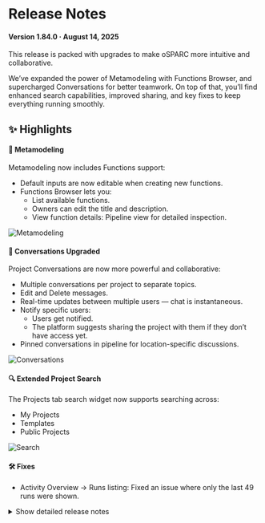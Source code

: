 # Release Notes

#### Version 1.84.0 · August 14, 2025

This release is packed with upgrades to make oSPARC more intuitive and collaborative.

We’ve expanded the power of Metamodeling with Functions Browser, and supercharged Conversations for better teamwork. On top of that, you’ll find enhanced search capabilities, improved sharing, and key fixes to keep everything running smoothly.

## ✨ Highlights

#### 🧠 Metamodeling
Metamodeling now includes Functions support:
- Default inputs are now editable when creating new functions.
- Functions Browser lets you:
  - List available functions.
  - Owners can edit the title and description.
  - View function details: Pipeline view for detailed inspection.

![Metamodeling](https://github.com/user-attachments/assets/6c31b47e-afd8-474f-941c-821dcb177844)


#### 💬 Conversations Upgraded
Project Conversations are now more powerful and collaborative:
- Multiple conversations per project to separate topics.
- Edit and Delete messages.
- Real-time updates between multiple users — chat is instantaneous.
- Notify specific users:
  - Users get notified.
  - The platform suggests sharing the project with them if they don’t have access yet.
- Pinned conversations in pipeline for location-specific discussions.

![Conversations](https://github.com/user-attachments/assets/7d1bea95-d94e-4fa2-a0a8-dd49be147695)


#### 🔍 Extended Project Search
The Projects tab search widget now supports searching across:
- My Projects
- Templates
- Public Projects

![Search](https://github.com/user-attachments/assets/82ea3364-535c-4a54-85e0-3fa8dbb576a7)


#### 🛠 Fixes
- Activity Overview → Runs listing: Fixed an issue where only the last 49 runs were shown.

<details>
<summary>Show detailed release notes</summary>

**Temporary will be modified**

## What's Changed
* 🐛 [Frontend] Reset Password's "Submit" button: Center it and make it fetch button by @odeimaiz in https://github.com/ITISFoundation/osparc-simcore/pull/7921
* ♻️ Maintenance/remove legacy db listing code 🚨🚨 by @matusdrobuliak66 in https://github.com/ITISFoundation/osparc-simcore/pull/7889
* 🎨 [Frontend] Enh: Request services access by @odeimaiz in https://github.com/ITISFoundation/osparc-simcore/pull/7924
* 🎨🔨 AI-assisted workflow for user-facing messages by @pcrespov in https://github.com/ITISFoundation/osparc-simcore/pull/7345
* 🐛 [Frontend] Fix in_debt tracking by @odeimaiz in https://github.com/ITISFoundation/osparc-simcore/pull/7927
* 🐛Ensure Dask client reference is uniquely defined for reference counting by @sanderegg in https://github.com/ITISFoundation/osparc-simcore/pull/7937
* 🐛 Fix clone title and description by @bisgaard-itis in https://github.com/ITISFoundation/osparc-simcore/pull/7940
* ✨ [Frontend] Conversations: notify users by @odeimaiz in https://github.com/ITISFoundation/osparc-simcore/pull/7916
* ♻️ Maintenance: Unify `ApplicationSettings` Testing Across Services and Prepare for External Env File Support by @pcrespov in https://github.com/ITISFoundation/osparc-simcore/pull/7919
* 🐛 web-api: Fixes handling of unexpected errors by @pcrespov in https://github.com/ITISFoundation/osparc-simcore/pull/7939
* 🐛 Stopping a pipeline should not fail when it does not exist by @sanderegg in https://github.com/ITISFoundation/osparc-simcore/pull/7942
* 🎨🔨 AI-assisted prompt to convert pydantic model fields to use Annotated types by @pcrespov in https://github.com/ITISFoundation/osparc-simcore/pull/7938
* ♻️ Extract Celery code to a new `simcore` library by @giancarloromeo in https://github.com/ITISFoundation/osparc-simcore/pull/7698
* 🎨 [Frontend] Functions: Show Preview only when requested from MMUX by @odeimaiz in https://github.com/ITISFoundation/osparc-simcore/pull/7948
* 🐛 [Frontend] Fix: pass welcome credits to backend by @odeimaiz in https://github.com/ITISFoundation/osparc-simcore/pull/7950
* 🎨 [Frontend] Create Functions: Make default input values editable by @odeimaiz in https://github.com/ITISFoundation/osparc-simcore/pull/7951
* ♻️✅ invitations service: small refactoring and cleanup by @pcrespov in https://github.com/ITISFoundation/osparc-simcore/pull/7945
* ✨ [Frontend] Conversations: Edit and Delete messages by @odeimaiz in https://github.com/ITISFoundation/osparc-simcore/pull/7954
* 🐛♻️ webserver error handling: Fix incorrect error logging for `web.HTTPCreated`; cleanup success response handling by @pcrespov in https://github.com/ITISFoundation/osparc-simcore/pull/7952
* Mitigate hanging requests from api-server to storage by @bisgaard-itis in https://github.com/ITISFoundation/osparc-simcore/pull/7918
* 🎨 Extend locust tests for testing individual endpoints by @bisgaard-itis in https://github.com/ITISFoundation/osparc-simcore/pull/7955
* 🎨 Send Socket.IO events whenever conversation messages are created, updated, or deleted by @giancarloromeo in https://github.com/ITISFoundation/osparc-simcore/pull/7941
* 🐛 Send conversation message notifications to users by @giancarloromeo in https://github.com/ITISFoundation/osparc-simcore/pull/7964
* 🎨📝 web-api: New batch of improved user-facing messages by @pcrespov in https://github.com/ITISFoundation/osparc-simcore/pull/7944
* 🐛Sticky connection: Ensure emitted socketio messages for logs, progress, status updates and payments are not lost by @sanderegg in https://github.com/ITISFoundation/osparc-simcore/pull/7967
* 🎨 ♻️ Improves task cancellation with new `cancel_and_wait` utility by @pcrespov in https://github.com/ITISFoundation/osparc-simcore/pull/7956
* 🐛 Use context manager for app server lifecycle in Celery workers by @giancarloromeo in https://github.com/ITISFoundation/osparc-simcore/pull/7962
* ✨ [Frontend] Conversation Messages: Listen to WebSocket by @odeimaiz in https://github.com/ITISFoundation/osparc-simcore/pull/7963
* 🎨 Add fallback traefik 503 routes 🚨⚠️ DEVOPS by @YuryHrytsuk in https://github.com/ITISFoundation/osparc-simcore/pull/7899
* 🐛Ensure log/progress queue is restored when websocket connection is restored by @sanderegg in https://github.com/ITISFoundation/osparc-simcore/pull/7971
* 🎨 [Frontend] Enh: Preferred Wallet by @odeimaiz in https://github.com/ITISFoundation/osparc-simcore/pull/7978
* 🎨 Send Socket.IO events whenever conversations are created, updated or deleted by @giancarloromeo in https://github.com/ITISFoundation/osparc-simcore/pull/7977
* ♻️ Maintenance: Migrate more Pydantic models to `Annotated` types by @pcrespov in https://github.com/ITISFoundation/osparc-simcore/pull/7965
* ♻️ Refactor `app_module_setup` into Composable Decorators to Enable Modular and Idempotent App Setups by @pcrespov in https://github.com/ITISFoundation/osparc-simcore/pull/7982
* 🐛⚗️ Remove `cancel_on_disconnect` decorator from certain api-server endpoints by @bisgaard-itis in https://github.com/ITISFoundation/osparc-simcore/pull/7986
* ♻️ web-server: Upgrade GC periodic tasks to new `servicelib.background_task` by @pcrespov in https://github.com/ITISFoundation/osparc-simcore/pull/7970
* 🐛 Fix app server mock in `celery-library` by @giancarloromeo in https://github.com/ITISFoundation/osparc-simcore/pull/7989
* 🎨 [Frontend] UX Enh: Starting osparc by @odeimaiz in https://github.com/ITISFoundation/osparc-simcore/pull/7987
* ♻️✅ Refactor webserver pytest helpers to isolate user and login setup logic by @pcrespov in https://github.com/ITISFoundation/osparc-simcore/pull/7984
* 🐛 [Frontend] Fix template creation texts by @odeimaiz in https://github.com/ITISFoundation/osparc-simcore/pull/7993
* 🎨 [Frontend] Conversation: Listen to WebSocket by @odeimaiz in https://github.com/ITISFoundation/osparc-simcore/pull/7976
* 🎨 [Frontend] MM: Improve potential Function checks by @odeimaiz in https://github.com/ITISFoundation/osparc-simcore/pull/7990
* ✨ web-server: Add Stand-alone Auth-App Entrypoint to Web-Server by @pcrespov in https://github.com/ITISFoundation/osparc-simcore/pull/7818
* 🎨 Add `type` and `template_type` query parameter filter to `projects:search` endpoint by @matusdrobuliak66 in https://github.com/ITISFoundation/osparc-simcore/pull/7995
* 🐛Improvements on pipeline cancellation and ensure pipeline state is consistent by @sanderegg in https://github.com/ITISFoundation/osparc-simcore/pull/7996
* ♻️ Extract `async_jobs` RPC routes from `simcore_service_storage` by @giancarloromeo in https://github.com/ITISFoundation/osparc-simcore/pull/7988
* 📝 .github/README.md Overrides Root README.md by @pcrespov in https://github.com/ITISFoundation/osparc-simcore/pull/8004
* ♻️CI: modularizing CI workflow towards faster feedback by @sanderegg in https://github.com/ITISFoundation/osparc-simcore/pull/8001
* ⬆️Upgrade to UV 0.7, pre-commit tools and dump installation of pip/setuptools/wheels by @sanderegg in https://github.com/ITISFoundation/osparc-simcore/pull/8000
* ⬆️ upgrade efs service requirements by @matusdrobuliak66 in https://github.com/ITISFoundation/osparc-simcore/pull/8009
* 🐛Stop pruning /inputs folder after unzipping input port by @sanderegg in https://github.com/ITISFoundation/osparc-simcore/pull/8016
* ♻️ Update postgres configuration :warning: DEVOPS by @YuryHrytsuk in https://github.com/ITISFoundation/osparc-simcore/pull/7997
* 🐛E2E: check for NOT_STARTED state instead of UNKNOWN by @sanderegg in https://github.com/ITISFoundation/osparc-simcore/pull/8024
* ✨ [Frontend] Search Templates and Search Public Projects by @odeimaiz in https://github.com/ITISFoundation/osparc-simcore/pull/8013
* Make function API access rights non nullable   🐛  🗃️ by @wvangeit in https://github.com/ITISFoundation/osparc-simcore/pull/8022
* 🐛 Fixes catalog giving access rights to everyone (group 1) to new services 🚨 by @pcrespov in https://github.com/ITISFoundation/osparc-simcore/pull/7992
* 🎨 Exclude Conversations Annotation UI info when copying projects by @giancarloromeo in https://github.com/ITISFoundation/osparc-simcore/pull/8029
* 🔒️ Fix Conversations permissions checks by @giancarloromeo in https://github.com/ITISFoundation/osparc-simcore/pull/8030
* 🐛 `unit-`, `integration-` and `system-` `tests` don't fail on cancellation by @giancarloromeo in https://github.com/ITISFoundation/osparc-simcore/pull/8032
* ⬆️ Upgrades Mypy to 1.16.1 by @sanderegg in https://github.com/ITISFoundation/osparc-simcore/pull/8006
* 🐛E2E playwright: fix flakyness by @sanderegg in https://github.com/ITISFoundation/osparc-simcore/pull/8038
* 🎨 [Frontend] UX: Usage in the last 24h by @odeimaiz in https://github.com/ITISFoundation/osparc-simcore/pull/8034
* 🐛 [Frontend] Fix: Service's Pricing Plans by @odeimaiz in https://github.com/ITISFoundation/osparc-simcore/pull/8035
* ✨ [Frontend] Feature: Localized conversations by @odeimaiz in https://github.com/ITISFoundation/osparc-simcore/pull/7999
* 🎨Improve testing on DB listener by @sanderegg in https://github.com/ITISFoundation/osparc-simcore/pull/8019
* ⬆️Removed pip installation, replaced by UV repo-wide by @sanderegg in https://github.com/ITISFoundation/osparc-simcore/pull/8007
* ♻️Refactor some fixtures and duplications by @sanderegg in https://github.com/ITISFoundation/osparc-simcore/pull/8042
* 🎨 [Frontend] PO Center: Approval/Deny of account requests by @odeimaiz in https://github.com/ITISFoundation/osparc-simcore/pull/8046
* ✨ Enhance Account Request Flow with Pre-Registration and PO Approval Handling by @pcrespov in https://github.com/ITISFoundation/osparc-simcore/pull/8026
* 🔨⬆️ Add support for batch-updating dependencies by prefix (e.g., `pytest*`) + ✅  tests using `uvloop` by @pcrespov in https://github.com/ITISFoundation/osparc-simcore/pull/8014
* ✨ Expose long running task endpoints in the api server by @bisgaard-itis in https://github.com/ITISFoundation/osparc-simcore/pull/8037
* 🐛 [Frontend] Fix: Runs listing by @odeimaiz in https://github.com/ITISFoundation/osparc-simcore/pull/8049
* ⬆️🔒️ Upgrade security issue regarding h11 dependencies by @sanderegg in https://github.com/ITISFoundation/osparc-simcore/pull/8052
* 🐛 Concurrent S3 bucket creation attempt by @giancarloromeo in https://github.com/ITISFoundation/osparc-simcore/pull/8045
* ⬆️🔒️Security fix: Upgrade protobuf/setuptools version by @sanderegg in https://github.com/ITISFoundation/osparc-simcore/pull/8053
* 🎨 Introduce grouping multiple jobs in task manager (Multiport simulation use case) (🗃️) by @matusdrobuliak66 in https://github.com/ITISFoundation/osparc-simcore/pull/8025
* ♻️Autoscaling: refactor before changes (⚠️ DEVOPS) by @sanderegg in https://github.com/ITISFoundation/osparc-simcore/pull/8002
* 🐛 fix migration script by @matusdrobuliak66 in https://github.com/ITISFoundation/osparc-simcore/pull/8059
* ♻️🐛Properly configure socketio/engineio log output by @sanderegg in https://github.com/ITISFoundation/osparc-simcore/pull/8057
* ✨ [Frontend] Feature: Saving pipeline by @odeimaiz in https://github.com/ITISFoundation/osparc-simcore/pull/8054
* 🐛Fix printing ENVironment when object is a complex object such as dict or list by @sanderegg in https://github.com/ITISFoundation/osparc-simcore/pull/8066
* 🔨 Maintenance: Exclude api folder from Codecov, clean up unused utils, and improve web-server test coverage by @pcrespov in https://github.com/ITISFoundation/osparc-simcore/pull/8050
* 🎨 [Frontend] Enh UX: Number of Active Jobs by @odeimaiz in https://github.com/ITISFoundation/osparc-simcore/pull/8061
* 🎨 [Frontend] Aesthetics: Use ``Chip`` in PO's Review Users and Services Updates by @odeimaiz in https://github.com/ITISFoundation/osparc-simcore/pull/8069
* 🎨 [Frontent] New Collaborators: Info button with tooltip by @odeimaiz in https://github.com/ITISFoundation/osparc-simcore/pull/8075
* ✨ [Frontend] Update to new collection runs by @odeimaiz in https://github.com/ITISFoundation/osparc-simcore/pull/8074
* 🎨 [Frontend] UX: Disable Delete button by @odeimaiz in https://github.com/ITISFoundation/osparc-simcore/pull/8082
* 🐛Director-v0: ensure error are enveloped too by @sanderegg in https://github.com/ITISFoundation/osparc-simcore/pull/8081
* 🎨 Add filter to show only running jobs in Activity Overview by @matusdrobuliak66 in https://github.com/ITISFoundation/osparc-simcore/pull/8055
* 🐛 Handles `socketio` exception on disconnect and fixes double logging of monitoring middleware by @pcrespov in https://github.com/ITISFoundation/osparc-simcore/pull/8067
* 🎨 [Frontend] Check new UI version after logging in by @odeimaiz in https://github.com/ITISFoundation/osparc-simcore/pull/8084
* ♻️ webserver: Extract Pre-Registration Logic from login Domain into `login_accounts` by @pcrespov in https://github.com/ITISFoundation/osparc-simcore/pull/8080
* :fire_engine: Director-v2 introduce `get_latest_run_by_project` by @matusdrobuliak66 in https://github.com/ITISFoundation/osparc-simcore/pull/8079
* 🐛✨ Opentelemetry instrument `asyncpg` for aiohttp servers and introduce decorator to generate opentelemtry profile span by @bisgaard-itis in https://github.com/ITISFoundation/osparc-simcore/pull/8070
* 🎨 Introduce usage of :wheel: find tools to replace standard linux find, and some UV tweaks (🚨) by @sanderegg in https://github.com/ITISFoundation/osparc-simcore/pull/8088
* ✨ allows `ooil` to escape legacy format in y*ml files inside `.osparc` folder by @GitHK in https://github.com/ITISFoundation/osparc-simcore/pull/8085
* 🎨 introduce task filter class in celery by @bisgaard-itis in https://github.com/ITISFoundation/osparc-simcore/pull/8076
* ♻️🎨 [Frontend] Study Store by @odeimaiz in https://github.com/ITISFoundation/osparc-simcore/pull/8087
* 🔒️Upgrade dependencies with security issues by @sanderegg in https://github.com/ITISFoundation/osparc-simcore/pull/8091
* ♻️ Major Refactor: Isolate `webserver`'s `user` Subdomains & Modernize Internal Structure (🚨) by @pcrespov in https://github.com/ITISFoundation/osparc-simcore/pull/8083
* 🐛 Fix filtering of currently running jobs by @matusdrobuliak66 in https://github.com/ITISFoundation/osparc-simcore/pull/8093
* ♻️🎨 [Frontend] Study Store II by @odeimaiz in https://github.com/ITISFoundation/osparc-simcore/pull/8090
* ✨ Sends approval and rejection emails from the PO center (🚨) by @pcrespov in https://github.com/ITISFoundation/osparc-simcore/pull/8094
* ⚗️Introduce asynchronous logging facilities (🚨) by @sanderegg in https://github.com/ITISFoundation/osparc-simcore/pull/8064
* 🐛 [bugfix] Send email to share project is dev feature by @odeimaiz in https://github.com/ITISFoundation/osparc-simcore/pull/8105
* ✨ Add zipping celery task which returns a download link instead of a path by @bisgaard-itis in https://github.com/ITISFoundation/osparc-simcore/pull/8089
* ⬆️ upgrades pydantic family repo-wide by @pcrespov in https://github.com/ITISFoundation/osparc-simcore/pull/8015
* ✨ webserver api: add phone registration endpoints and expose user phone field in profile by @pcrespov in https://github.com/ITISFoundation/osparc-simcore/pull/8106
* 🔨 Maintenance:  cleanup `qooxdoo` compile scripts by @pcrespov in https://github.com/ITISFoundation/osparc-simcore/pull/8062
* ✨ [Frontend] Feature: Let users open a project if it's in use if ``isSimultaneousAccessEnabled`` by @odeimaiz in https://github.com/ITISFoundation/osparc-simcore/pull/8100
* 🎨 Adds `realtime` domain in web-server and `WEBSERVER_REALTIME_COLLABORATION` Dev Feature Toggle to Settings by @pcrespov in https://github.com/ITISFoundation/osparc-simcore/pull/8120
* ♻️Fix docker build warnings by @sanderegg in https://github.com/ITISFoundation/osparc-simcore/pull/8122
* 🐛 Avoids possible early garbage collection of task by @GitHK in https://github.com/ITISFoundation/osparc-simcore/pull/8121
* ⬆️ upgrading rabbitmq to 4.1.2 ⚠️🚨 by @GitHK in https://github.com/ITISFoundation/osparc-simcore/pull/8109
* ✨ [Frontend] Functions Browser by @odeimaiz in https://github.com/ITISFoundation/osparc-simcore/pull/8116
* ✨👽️ Add log zip endpoints in api-server by @bisgaard-itis in https://github.com/ITISFoundation/osparc-simcore/pull/8056
* 🎨 Ensure consistent app names across simcore stack by @bisgaard-itis in https://github.com/ITISFoundation/osparc-simcore/pull/8119
* 🐛 `ooil` can now escape quadruple $ used by OsparcVariableIdentifier by @GitHK in https://github.com/ITISFoundation/osparc-simcore/pull/8118
* ♻️ preparing `TasksManager`'s interface to be extracted into a common interface by @GitHK in https://github.com/ITISFoundation/osparc-simcore/pull/7884
* 🎨 Increase timeout of file creation to avoid flaky testes in CI by @GitHK in https://github.com/ITISFoundation/osparc-simcore/pull/8125
* ✨ feat(phone): Add Pydantic phone number validation to reduce SMS waste in input schemas by @pcrespov in https://github.com/ITISFoundation/osparc-simcore/pull/8115
* Bump docker/login-action from 2 to 3 by @dependabot[bot] in https://github.com/ITISFoundation/osparc-simcore/pull/7031
* ♻️ Refactor and Upgrade Users Repository including `users_secrets` split 🗃️ by @pcrespov in https://github.com/ITISFoundation/osparc-simcore/pull/8124
* 🎨 [Frontend] Enh: Extended Search widget for Projects tab by @odeimaiz in https://github.com/ITISFoundation/osparc-simcore/pull/8127
* ♻️ Maintenance: Cleanup Unused Env Var and Minor Validation Fix by @pcrespov in https://github.com/ITISFoundation/osparc-simcore/pull/8132
* ✨ Add `wb-auth` new Service and Redirect ForwardAuth for Vendor Services by @pcrespov in https://github.com/ITISFoundation/osparc-simcore/pull/8130
* 🎨 Enhance Functions REST API endpoints in  Web Server by @giancarloromeo in https://github.com/ITISFoundation/osparc-simcore/pull/8117
* ✨new style dynamic services can now be marked as collaborative ⚠️🚨 by @GitHK in https://github.com/ITISFoundation/osparc-simcore/pull/8136
* 🐛 fixes `directorv2`: Use `wb-auth` as forwardauth for dynamic services by @pcrespov in https://github.com/ITISFoundation/osparc-simcore/pull/8139
* ✨Allow multiple user sessions (user+tab) to open the same project by @sanderegg in https://github.com/ITISFoundation/osparc-simcore/pull/8123
* 🎨 [Frontend] Functions browser: connect FE to BE by @odeimaiz in https://github.com/ITISFoundation/osparc-simcore/pull/8135
* 🎨 [Frontend] Enh: Show who is collaborating by @odeimaiz in https://github.com/ITISFoundation/osparc-simcore/pull/8144
* 🐛 Wrong `uid` property instead of `uuid` alias when getting Solver function by @giancarloromeo in https://github.com/ITISFoundation/osparc-simcore/pull/8149
* Bump actions/setup-node from 4.1.0 to 4.4.0 by @dependabot[bot] in https://github.com/ITISFoundation/osparc-simcore/pull/7792
* 🎨 `wb-auth`: Configure tracing and network configs by @pcrespov in https://github.com/ITISFoundation/osparc-simcore/pull/8148
* 🔨 Update issue templates by @pcrespov in https://github.com/ITISFoundation/osparc-simcore/pull/8146
* 🎨 [Frontend] Less noisy Node moving by @odeimaiz in https://github.com/ITISFoundation/osparc-simcore/pull/8152
* ✨ Is1647/collaboration feature - 1. iteration (OPS ⚠️) by @matusdrobuliak66 in https://github.com/ITISFoundation/osparc-simcore/pull/8140
* 🐛Computational backend: Transmission of computational state wrong rabbitmq routing key by @sanderegg in https://github.com/ITISFoundation/osparc-simcore/pull/8158
* Store function outputs 🎨 ♻️ by @wvangeit in https://github.com/ITISFoundation/osparc-simcore/pull/8142
* 🎨E2E: Logging improvements + autoscaling-monitoring improvements by @sanderegg in https://github.com/ITISFoundation/osparc-simcore/pull/8157
* 🐛 Avoids raising exceptions when the target container of a hook is not found by @GitHK in https://github.com/ITISFoundation/osparc-simcore/pull/8156
* ✨ [Frontend] Event-driven PATCH trigger by @odeimaiz in https://github.com/ITISFoundation/osparc-simcore/pull/8154
* 🐛Fixes wb-auth traces as missing by @pcrespov in https://github.com/ITISFoundation/osparc-simcore/pull/8164
* 🐛 Enhance  response when retrieving Solver functions by @giancarloromeo in https://github.com/ITISFoundation/osparc-simcore/pull/8153
* 🐛 [Frontend] Conversations: fixes by @odeimaiz in https://github.com/ITISFoundation/osparc-simcore/pull/8168
* 🎨♻️Simultaneous access: emit project update event when a user closes a project or the GC closes it by @sanderegg in https://github.com/ITISFoundation/osparc-simcore/pull/8163
* 🐛Skip information when calling function with missing arguments by @sanderegg in https://github.com/ITISFoundation/osparc-simcore/pull/8173
* ♻️🐛 Fix: Prevent `aiohttp.http_exceptions.LineTooLong` and improve diagnostics by @pcrespov in https://github.com/ITISFoundation/osparc-simcore/pull/8174
* 🎨 dynamic service status is now propagated to the project_id and not the node_id by @GitHK in https://github.com/ITISFoundation/osparc-simcore/pull/8175
* 🎨 Adds client session ID to `ProjectDocument` + Leave Project Room by @matusdrobuliak66 in https://github.com/ITISFoundation/osparc-simcore/pull/8176
* ✨ [Frontend] Feature: sync with ``projectDocument:updated`` WS by @odeimaiz in https://github.com/ITISFoundation/osparc-simcore/pull/8165
* 🎨 Add removal of project documents from the Redis (Garbage Collection background task) by @matusdrobuliak66 in https://github.com/ITISFoundation/osparc-simcore/pull/8177
* 🐛🎨 [Frontend] RTC: UX fixes by @odeimaiz in https://github.com/ITISFoundation/osparc-simcore/pull/8179
* 🐛Ensure nodeProgress event is sent to project chat by @sanderegg in https://github.com/ITISFoundation/osparc-simcore/pull/8180
* 🔨CI: remove webserver integration tests 02 by @sanderegg in https://github.com/ITISFoundation/osparc-simcore/pull/8183
* 🐛 [Frontend] Fix: Search filter's reset button by @odeimaiz in https://github.com/ITISFoundation/osparc-simcore/pull/8182



**Full Changelog**: https://github.com/ITISFoundation/osparc-simcore/compare/v1.83.0...v1.84.0
</details>










